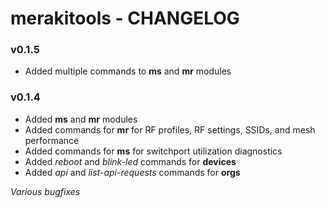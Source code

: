 # merakitools - CHANGELOG
### v0.1.5
 - Added multiple commands to **ms** and **mr** modules

### v0.1.4
 - Added **ms** and **mr** modules
 - Added commands for **mr** for RF profiles, RF settings, SSIDs, and mesh performance
 - Added commands for **ms** for switchport utilization diagnostics
 - Added *reboot* and *blink-led* commands for **devices**
 - Added *api* and *list-api-requests* commands for **orgs**

 *Various bugfixes*